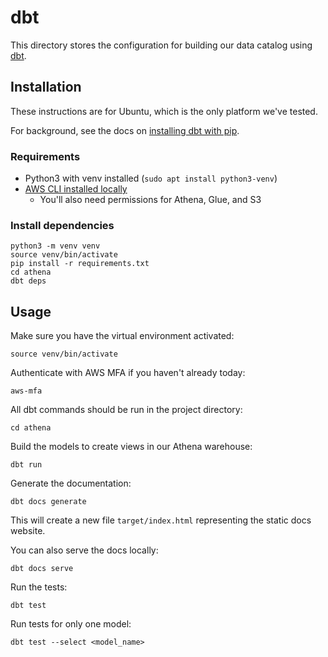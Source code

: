 # dbt

This directory stores the configuration for building our data catalog using
[dbt](https://docs.getdbt.com/docs/core).

## Installation

These instructions are for Ubuntu, which is the only platform we've tested.

For background, see the docs on [installing dbt with
pip](https://docs.getdbt.com/docs/core/pip-install).

### Requirements

* Python3 with venv installed (`sudo apt install python3-venv`)
* [AWS CLI installed
  locally](https://github.com/ccao-data/wiki/blob/master/How-To/Connect-to-AWS-Resources.md)
  * You'll also need permissions for Athena, Glue, and S3

### Install dependencies

```
python3 -m venv venv
source venv/bin/activate
pip install -r requirements.txt
cd athena
dbt deps
```

## Usage

Make sure you have the virtual environment activated:

```
source venv/bin/activate
```

Authenticate with AWS MFA if you haven't already today:

```
aws-mfa
```

All dbt commands should be run in the project directory:

```
cd athena
```

Build the models to create views in our Athena warehouse:

```
dbt run
```

Generate the documentation:

```
dbt docs generate
```

This will create a new file `target/index.html` representing the static
docs website.

You can also serve the docs locally:

```
dbt docs serve
```

Run the tests:

```
dbt test
```

Run tests for only one model:

```
dbt test --select <model_name>
```
